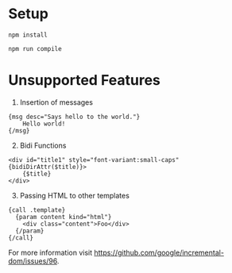 # Setup

`npm install`

`npm run compile`

# Unsupported Features

1) Insertion of messages

```
{msg desc="Says hello to the world."}
    Hello world!
{/msg}
```

2) Bidi Functions

```
<div id="title1" style="font-variant:small-caps" {bidiDirAttr($title)}>
    {$title}
</div>
```

3) Passing HTML to other templates

```
{call .template}
  {param content kind="html"}
    <div class="content">Foo</div>
  {/param}
{/call}
```

For more information visit https://github.com/google/incremental-dom/issues/96.
